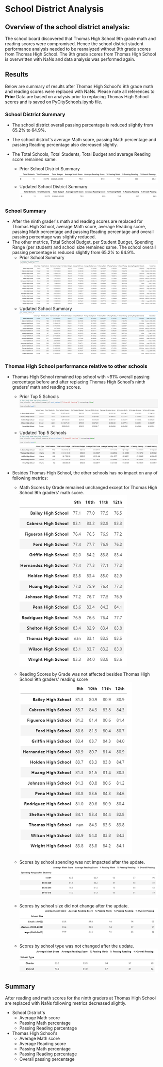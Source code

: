 # School District Analysis
## Overview of the school district analysis: 
The school board discovered that Thomas High School 9th grade math and reading scores were compromised. Hence the school district student performance analysis needed to be reanalyzed without 9th grade scores from Thomas High School. The 9th grade scores from Thomas High School is overwritten with NaNs and data analysis was performed again. 

## Results
Below are summary of results after Thomas High School's 9th grade math and reading scores were replaced with NaNs. Please note all references to **Prior** Data are based on analysis prior to replacing Thomas High School scores and is saved on PyCitySchools.ipynb file.

### **School District Summary**
* The school district overall passing percentage is reduced slightly from 65.2% to 64.9%. 
* The school district's average Math score, passing Math percentage and passing Reading percentage also decreased slightly.
* The Total Schools, Total Students, Total Budget and average Reading score remained same.

    * Prior School District Summary
![myimage-alt-tag](/Resources/SchoolDistrictSummary-Before.png)
    * Updated School District Summary   
![myimage-alt-tag](/Resources/SchoolDistrictSummary-After.png)
 
### **School Summary**
* After the ninth grader's math and reading scores are replaced for Thomas High School, average Math score, average Reading score, passing Math percentage and passing Reading percentage and overall passing percentage was slightly reduced.
* The other metrics, Total School Budget, per Student Budget, Spending Range (per student) and school size remained same.
The school overall passing percentage is reduced slightly from 65.2% to 64.9%. 
    * Prior School Summary
![myimage-alt-tag](/Resources/PriorSchoolSummary.png)
    * Updated School Summary   
![myimage-alt-tag](/Resources/UpdatedSchoolSummary.png)
 
### **Thomas High School performance relative to other schools**

* Thomas High School remained top school with ~91% overall passing percentage before and after replacing Thomas High School’s  ninth graders’ math and reading scores.
    * Prior Top 5 Schools
![myimage-alt-tag](/Resources/PriorTop5Schools.png)
    * Updated Top 5 Schools  
![myimage-alt-tag](/Resources/UpdatedTop5Schools.png)


* Besides Thomas High School, the other schools has no impact on any of following metrics:

    * Math Scores by Grade remained unchanged except for Thomas High School 9th graders' math score.
        ![myimage-alt-tag](/Resources/MathScoresByGrade.png)

     
    * Reading Scores by Grade was not affected besides Thomas High School 9th graders' reading score
     ![myimage-alt-tag](/Resources/ReadingScoresByGrade.png)
     
   
    * Scores by school spending was not impacted after the update. 
    ![myimage-alt-tag](/Resources/ScoresBySpending.png)
    
    * Scores by school size did not change after the update. 
    ![myimage-alt-tag](/Resources/ScoresBySchoolSize.png)

    * Scores by school type was not changed after the update.
    ![myimage-alt-tag](/Resources/ScoresBySchoolType.png)

## Summary

After reading and math scores for the ninth graders at Thomas High School are replaced with NaNs following metrics decreased slightly.
* School District's 
    * Average Math score 
    * Passing Math percentage
    * Passing Reading percentage  
* Thomas High School's 
    * Average Math score
    * Average Reading score
    * Passing Math percentage
    * Passing Reading percentage 
    * Overall passing percentage  